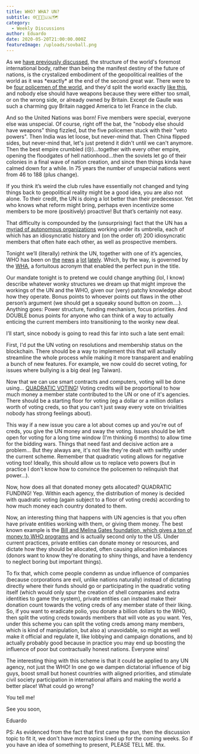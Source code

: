 ```yaml
---
title: WHO? WHA? UN?
subtitle: 🌐🙈🙊🙉🇺🇳🗺️
category:
  - Weekly Discussions
author: Eduardo
date: 2020-05-20T21:00:00.000Z
featureImage: /uploads/sovball.png
---
```

As we [have previously discussed](https://forum.caltechsovereignty.club/t/august-14-the-un/136), the structure of the world's foremost international body, rather than being the manifest destiny of the future of nations, is the crystalized embodiment of the geopolitical realities of the world as it was \*exactly\* at the end of the second great war. There were to be [four policemen of the world](https://en.wikipedia.org/wiki/Four_Policemen), and they'd split the world exactly [like this](https://en.wikipedia.org/wiki/Four_Policemen#/media/File:FourPolicemenZones.png), and nobody else should have weapons because they were either too small, or on the wrong side, or already owned by Britain. Except de Gaulle was such a charming guy Britain nagged America to let France in the club.



And so the United Nations was born! Five members were special, everyone else was unspecial. Of course, right off the bat, the "nobody else should have weapons" thing fizzled, but the five policemen stuck with their "veto powers". Then India was let loose, but never-mind that. Then China flipped sides, but never-mind that, let's just pretend it didn't until we can't anymore. Then the best empire crumbled (😢)...together with every other empire, opening the floodgates of hell nationhood...then the soviets let go of their colonies in a final wave of nation creation, and since then things kinda have calmed down for a while. In 75 years the number of unspecial nations went from 46 to 188 (plus change).



If you think it’s weird the club rules have essentially not changed and tying things back to geopolitical reality might be a good idea, you are also not alone. To their credit, the UN is doing a lot better than their predecessor. Yet who knows what reform might bring, perhaps even incentivize some members to be more (positively) proactive! But that’s certainly not easy.



That difficulty is compounded by the (unsurprising) fact that the UN has a [myriad of autonomous organizations](https://en.wikipedia.org/wiki/List_of_specialized_agencies_of_the_United_Nations) working under its umbrella, each of which has an idiosyncratic history and (on the order of) 200 idiosyncratic members that often hate each other, as well as prospective members.



Tonight we’ll (literally) rethink the UN, together with one of it’s agencies, WHO has been on [the](https://www.channelnewsasia.com/news/world/who-chief-tedros-in-the-eye-of-the-storm-12746058) [news](http://youtube.com/watch?v=UlCYFh8U2xM) [a](https://www.bbc.com/news/world-asia-52088167) [lot](https://www.bbc.com/news/world-us-canada-52289056) [lately](https://www.scmp.com/news/china/diplomacy/article/3085013/trump-threatens-who-permanent-freeze-over-coronavirus-response). Which, by the way, is governed by the [WHA](https://en.wikipedia.org/wiki/World_Health_Assembly), a fortuitous acronym that enabled the perfect pun in the title.



Our mandate tonight is to pretend we could change anything (lol, I know) describe whatever wonky structures we dream up that might improve the workings of the UN and the WHO, given our (very) patchy knowledge about how they operate. Bonus points to whoever points out flaws in the other person’s argument (we should get a squeaky sound button on zoom....). Anything goes: Power structure, funding mechanism, focus priorities. And DOUBLE bonus points for anyone who can think of a way to actually enticing the current members into transitioning to the wonky new deal.



I’ll start, since nobody is going to read this far into such a late sent email:



First, I'd put the UN voting on resolutions and membership status on the blockchain. There should be a way to implement this that will actually streamline the whole process while making it more transparent and enabling a bunch of new features. For example, we now could do secret voting, for issues where bullying is a big deal (eg Taiwan).



Now that we can use smart contracts and computers, voting will be done using… [QUADRATIC VOTING](https://forum.caltechsovereignty.club/t/2020-05-06-quadratic-voting-and-quadratic-funding-c/171)! Voting credits will be proportional to how much money a member state contributed to the UN or one of it's agencies. There should be a starting floor for voting (eg a dollar or a million dollars worth of voting creds, so that you can't just sway every vote on trivialities nobody has strong feelings about).



This way if a new issue you care a lot about comes up and you're out of creds, you give the UN money and sway the voting. Issues should be left open for voting for a long time window (I'm thinking 6 months) to allow time for the bidding wars. Things that need fast and decisive action are a problem… But they always are, it's not like they're dealt with swiftly under the current scheme. Remember that quadratic voting allows for negative voting too! Ideally, this should allow us to replace veto powers (but in practice I don't know how to convince the policemen to relinquish that power…).



Now, how does all that donated money gets allocated? QUADRATIC FUNDING! Yep. Within each agency, the distribution of money is decided with quadratic voting (again subject to a floor of voting creds) according to how much money each country donated to them.



Now, an interesting thing that happens with UN agencies is that you often have private entities working with them, or giving them money. The best known example is the [Bill and Melina Gates foundation, which gives a ton of money to WHO programs](https://www.weforum.org/agenda/2020/04/who-funds-world-health-organization-un-coronavirus-pandemic-covid-trump/) and is actually second only to the US. Under current practices, private entities can donate money or resources, and dictate how they should be allocated, often causing allocation imbalances (donors want to know they're donating to shiny things, and have a tendency to neglect boring but important things).



To fix that, which come people condemn as undue influence of companies (because corporations are evil, unlike nations naturally) instead of dictating directly where their funds should go or participating in the quadratic voting itself (which would only spur the creation of shell companies and extra identities to game the system), private entities can instead make their donation count towards the voting creds of any member state of their liking. So, if you want to eradicate polio, you donate a billion dollars to the WHO, then split the voting creds towards members that will vote as you want. Yes, under this scheme you can split the voting creds among many members, which is kind of manipulation, but also a) unavoidable, so might as well make it official and regulate it, like lobbying and campaign donations, and b) actually probably good because in practice you may end up boosting the influence of poor but contractually honest nations. Everyone wins!



The interesting thing with this scheme is that it could be applied to any UN agency, not just the WHO! In one go we dampen dictatorial influence of big guys, boost small but honest countries with aligned priorities, and stimulate civil society participation in international affairs and making the world a better place! What could go wrong?



You tell me!



See you soon,



Eduardo



PS: As evidenced from the fact that first came the pun, then the discussion topic to fit it, we don't have more topics lined up for the coming weeks. So if you have an idea of something to present, PLEASE TELL ME. thx.